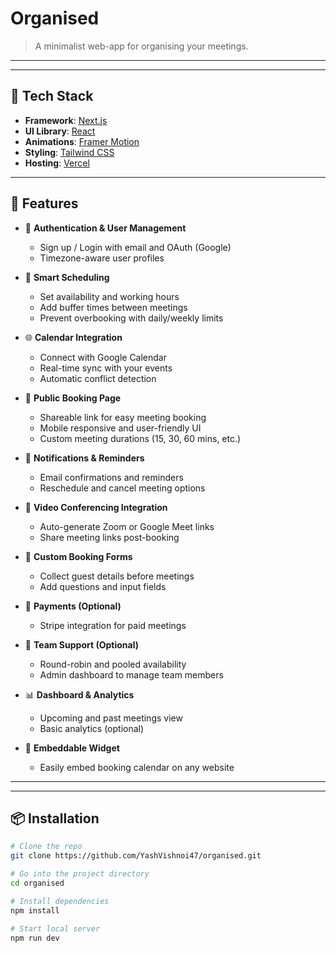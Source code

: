 # Organised

> A minimalist web-app for organising your meetings.

---

<!-- ![Portfolio Preview](./public/preview.gif) Replace with actual path or external link -->

<!-- [![Live Site](https://img.shields.io/badge/Live%20Site-Visit-green?style=for-the-badge&logo=vercel)](https://yashbishnoi.vercel.app/)
[![GitHub](https://img.shields.io/badge/GitHub-Repo-181717?style=for-the-badge&logo=github)](https://github.com/your-username/your-portfolio) -->

---

## 🚀 Tech Stack

- **Framework**: [Next.js](https://nextjs.org/)
- **UI Library**: [React](https://react.dev/)
- **Animations**: [Framer Motion](https://www.framer.com/motion/)
- **Styling**: [Tailwind CSS](https://tailwindcss.com/)
- **Hosting**: [Vercel](https://vercel.com/)

---

## 🚀 Features

- 🔐 **Authentication & User Management**

  - Sign up / Login with email and OAuth (Google)
  - Timezone-aware user profiles

- 📅 **Smart Scheduling**

  - Set availability and working hours
  - Add buffer times between meetings
  - Prevent overbooking with daily/weekly limits

- 🌐 **Calendar Integration**

  - Connect with Google Calendar
  - Real-time sync with your events
  - Automatic conflict detection

- 🔗 **Public Booking Page**

  - Shareable link for easy meeting booking
  - Mobile responsive and user-friendly UI
  - Custom meeting durations (15, 30, 60 mins, etc.)

- 🔔 **Notifications & Reminders**

  - Email confirmations and reminders
  - Reschedule and cancel meeting options

- 🎥 **Video Conferencing Integration**

  - Auto-generate Zoom or Google Meet links
  - Share meeting links post-booking

- 💬 **Custom Booking Forms**

  - Collect guest details before meetings
  - Add questions and input fields

- 💸 **Payments (Optional)**

  - Stripe integration for paid meetings

- 👥 **Team Support (Optional)**

  - Round-robin and pooled availability
  - Admin dashboard to manage team members

- 📊 **Dashboard & Analytics**

  - Upcoming and past meetings view
  - Basic analytics (optional)

- 🧩 **Embeddable Widget**
  - Easily embed booking calendar on any website

---

---

## 📦 Installation

```bash
# Clone the repo
git clone https://github.com/YashVishnoi47/organised.git

# Go into the project directory
cd organised

# Install dependencies
npm install

# Start local server
npm run dev
```
